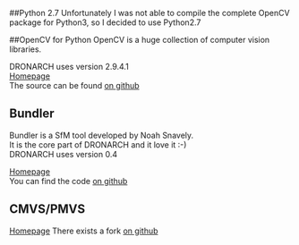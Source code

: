 ##Python 2.7
Unfortunately I was not able to compile the complete OpenCV package for Python3, so I decided to use Python2.7

##OpenCV for Python
OpenCV is a huge collection of computer vision libraries.

DRONARCH uses version 2.9.4.1  
[Homepage](http://opencv.org/)  
The source can be found [on github](https://github.com/Itseez/opencv)

## Bundler
Bundler is a SfM tool developed by Noah Snavely.  
It is the core part of DRONARCH and it love it :-)  
DRONARCH uses version 0.4  

[Homepage](http://www.cs.cornell.edu/~snavely/bundler/)  
You can find the code [on github](https://github.com/snavely/bundler_sfm)  

## CMVS/PMVS

[Homepage](http://www.di.ens.fr/cmvs/)
There exists a fork [on github](https://github.com/pmoulon/CMVS-PMVS)

